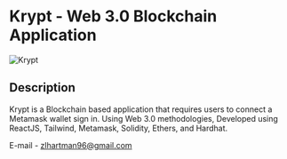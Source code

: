 # Krypt - Web 3.0 Blockchain Application
![Krypt](https://i.ibb.co/DVF4tNW/image.png)

## Description
Krypt is a Blockchain based application that requires users to connect a Metamask wallet sign in. Using Web 3.0 methodologies, Developed using ReactJS, Tailwind, Metamask, Solidity, Ethers, and
Hardhat.

E-mail - zlhartman96@gmail.com
